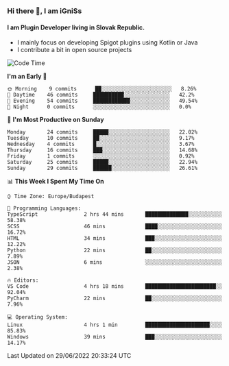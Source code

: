 ### Hi there 👋, I am iGniSs

#### I am Plugin Developer living in Slovak Republic.
- I mainly focus on developing Spigot plugins using Kotlin or Java
- I contribute a bit in open source projects

<!--START_SECTION:waka-->
![Code Time](http://img.shields.io/badge/Code%20Time-793%20hrs%203%20mins-blue)

**I'm an Early 🐤** 

```text
🌞 Morning    9 commits      ██░░░░░░░░░░░░░░░░░░░░░░░   8.26% 
🌆 Daytime    46 commits     ██████████░░░░░░░░░░░░░░░   42.2% 
🌃 Evening    54 commits     ████████████░░░░░░░░░░░░░   49.54% 
🌙 Night      0 commits      ░░░░░░░░░░░░░░░░░░░░░░░░░   0.0%

```
📅 **I'm Most Productive on Sunday** 

```text
Monday       24 commits     █████░░░░░░░░░░░░░░░░░░░░   22.02% 
Tuesday      10 commits     ██░░░░░░░░░░░░░░░░░░░░░░░   9.17% 
Wednesday    4 commits      █░░░░░░░░░░░░░░░░░░░░░░░░   3.67% 
Thursday     16 commits     ███░░░░░░░░░░░░░░░░░░░░░░   14.68% 
Friday       1 commits      ░░░░░░░░░░░░░░░░░░░░░░░░░   0.92% 
Saturday     25 commits     █████░░░░░░░░░░░░░░░░░░░░   22.94% 
Sunday       29 commits     ██████░░░░░░░░░░░░░░░░░░░   26.61%

```


📊 **This Week I Spent My Time On** 

```text
⌚︎ Time Zone: Europe/Budapest

💬 Programming Languages: 
TypeScript               2 hrs 44 mins       ██████████████░░░░░░░░░░░   58.38% 
SCSS                     46 mins             ████░░░░░░░░░░░░░░░░░░░░░   16.72% 
HTML                     34 mins             ███░░░░░░░░░░░░░░░░░░░░░░   12.22% 
Python                   22 mins             ██░░░░░░░░░░░░░░░░░░░░░░░   7.89% 
JSON                     6 mins              ░░░░░░░░░░░░░░░░░░░░░░░░░   2.38%

🔥 Editors: 
VS Code                  4 hrs 18 mins       ███████████████████████░░   92.04% 
PyCharm                  22 mins             ██░░░░░░░░░░░░░░░░░░░░░░░   7.96%

💻 Operating System: 
Linux                    4 hrs 1 min         █████████████████████░░░░   85.83% 
Windows                  39 mins             ███░░░░░░░░░░░░░░░░░░░░░░   14.17%

```


 Last Updated on 29/06/2022 20:33:24 UTC
<!--END_SECTION:waka-->